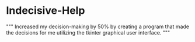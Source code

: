 # Indecisive-Help
""" Increased my decision-making by 50% by creating a program that made the decisions for me utilizing the tkinter graphical user interface.
"""
